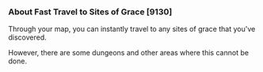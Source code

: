 ### About Fast Travel to Sites of Grace [9130]

Through your map, you can instantly travel to any sites of grace that you've discovered.

However, there are some dungeons and other areas where this cannot be done.